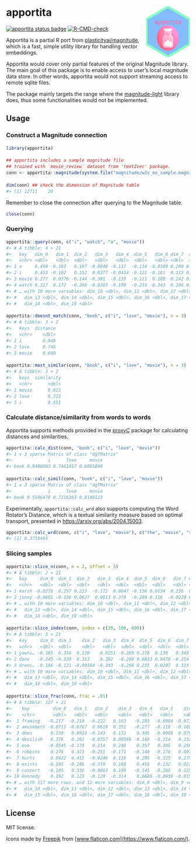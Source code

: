 
<!-- README.md is generated from README.Rmd. Please edit that file -->

# apportita <a href='https://paithiov909.github.io/apportita'><img src='man/figures/logo.png' align="right" height="139" /></a>

<!-- badges: start -->

[![apportita status
badge](https://paithiov909.r-universe.dev/badges/apportita)](https://paithiov909.r-universe.dev)
[![R-CMD-check](https://github.com/paithiov909/apportita/workflows/R-CMD-check/badge.svg)](https://github.com/paithiov909/apportita/actions)
<!-- badges: end -->

Apportita is a partial R port from
[plasticityai/magnitude](https://github.com/plasticityai/magnitude),
which is a fast, simple utility library for handling vector embeddings.

Apportita would cover only partial features of the original Magnitude
library. The main goal of this package is to enable access to user’s
local magnitude data store. In other words, apportita would not support
streaming access to remote sqlite files.

The package mainly targets the range where the
[magnitude-light](https://github.com/davebulaval/magnitude-light)
library does, thus some functionalities would not be implemented.

## Usage

### Construct a Magnitude connection

``` r
library(apportita)

## apportita includes a sample magnitude file
## trained with `movie_review` dataset from 'text2vec' package.
conn <- apportita::magnitude(system.file("magnitude/w2v_en_sample.magnitude", package = "apportita"))

dim(conn) ## check the dimension of Magnitude table
#> [1] 12711    20
```

Remember to close the connection after querying to the Magnitude table.

``` r
close(conn)
```

### Querying

``` r
apportita::query(conn, c("i", "watch", "a", "movie"))
#> # A tibble: 4 × 21
#>   key   dim_0   dim_1  dim_2   dim_3   dim_4  dim_5   dim_6 dim_7  dim_8  dim_9
#>   <chr> <dbl>   <dbl>  <dbl>   <dbl>   <dbl>  <dbl>   <dbl> <dbl>  <dbl>  <dbl>
#> 1 a     0.450 -0.183   0.197 -0.0840 -0.117  -0.134 -0.0380 0.200 0.232  -0.248
#> 2 i     0.453 -0.102   0.152  0.0377 -0.0414 -0.121 -0.181  0.115 0.0691 -0.316
#> 3 movie 0.277  0.0376 -0.144 -0.391  -0.135  -0.111  0.100  0.242 0.295  -0.147
#> 4 watch 0.327  0.172  -0.266 -0.0383 -0.190  -0.233 -0.343  0.206 0.127  -0.173
#> # … with 10 more variables: dim_10 <dbl>, dim_11 <dbl>, dim_12 <dbl>,
#> #   dim_13 <dbl>, dim_14 <dbl>, dim_15 <dbl>, dim_16 <dbl>, dim_17 <dbl>,
#> #   dim_18 <dbl>, dim_19 <dbl>

apportita::doesnt_match(conn, "book", c("i", "love", "movie"), n = 3)
#> # A tibble: 3 × 2
#>   keys  distance
#>   <chr>    <dbl>
#> 1 i        0.948
#> 2 love     0.746
#> 3 movie    0.609

apportita::most_similar(conn, "book", c("i", "love", "movie"), n = 3)
#> # A tibble: 3 × 2
#>   keys  similarity
#>   <chr>      <dbl>
#> 1 movie      0.815
#> 2 love       0.722
#> 3 i          0.551
```

### Calculate distance/similarity from words to words

Apportita supports methods provided in the
[proxyC](https://github.com/koheiw/proxyC) package for calculating
distances and similarities.

``` r
apportita::calc_dist(conn, "book", c("i", "love", "movie"))
#> 1 x 3 sparse Matrix of class "dgTMatrix"
#>              i      love     movie
#> book 0.9480003 0.7461417 0.6085849

apportita::calc_simil(conn, "book", c("i", "love", "movie"))
#> 1 x 3 sparse Matrix of class "dgTMatrix"
#>              i      love     movie
#> book 0.5506478 0.7216363 0.8148123
```

Experimentally, `apportita::calc_wrd` also supports computing the Word
Rotator’s Distance, which is a textual similarity measure based on
optimal transport, presented in <https://arxiv.org/abs/2004.15003>.

``` r
apportita::calc_wrd(conn, c("i", "love", "movie"), c("the", "movie", "shows", "blue", "sky"))
#> [1] 0.3716493
```

### Slicing samples

``` r
apportita::slice_n(conn, n = 2, offset = 5)
#> # A tibble: 2 × 21
#>   key     dim_0  dim_1  dim_2   dim_3  dim_4  dim_5  dim_6   dim_7 dim_8  dim_9
#>   <chr>   <dbl>  <dbl>  <dbl>   <dbl>  <dbl>  <dbl>  <dbl>   <dbl> <dbl>  <dbl>
#> 1 marsh -0.0276  0.257 0.223  -0.172  0.0647 -0.158 0.0134  0.156  0.203 -0.311
#> 2 jonny -0.0681 -0.156 0.0627  0.0813 0.379  -0.209 0.116  -0.0220 0.251 -0.224
#> # … with 10 more variables: dim_10 <dbl>, dim_11 <dbl>, dim_12 <dbl>,
#> #   dim_13 <dbl>, dim_14 <dbl>, dim_15 <dbl>, dim_16 <dbl>, dim_17 <dbl>,
#> #   dim_18 <dbl>, dim_19 <dbl>

apportita::slice_index(conn, index = c(20, 100, 600))
#> # A tibble: 3 × 21
#>   key     dim_0  dim_1    dim_2   dim_3  dim_4  dim_5  dim_6  dim_7 dim_8  dim_9
#>   <chr>   <dbl>  <dbl>    <dbl>   <dbl>  <dbl>  <dbl>  <dbl>  <dbl> <dbl>  <dbl>
#> 1 yawni… -0.185  0.354  0.120    0.0251 -0.269 0.278  0.130   0.345 0.277 0.0802
#> 2 dane   -0.245 -0.329  0.353    0.382  -0.288 0.0833 0.0476 -0.254 0.186 0.385 
#> 3 drenc…  0.186 -0.121 -0.00184 -0.343  -0.268 0.235  0.0297  0.333 0.286 0.259 
#> # … with 10 more variables: dim_10 <dbl>, dim_11 <dbl>, dim_12 <dbl>,
#> #   dim_13 <dbl>, dim_14 <dbl>, dim_15 <dbl>, dim_16 <dbl>, dim_17 <dbl>,
#> #   dim_18 <dbl>, dim_19 <dbl>

apportita::slice_frac(conn, frac = .01)
#> # A tibble: 127 × 21
#>    key         dim_0   dim_1   dim_2    dim_3   dim_4   dim_5    dim_6   dim_7
#>    <chr>       <dbl>   <dbl>   <dbl>    <dbl>   <dbl>   <dbl>    <dbl>   <dbl>
#>  1 framing   -0.217  -0.219  -0.222   0.163   -0.283  -0.0904 -0.0736  -0.363 
#>  2 amusement -0.0711 -0.0767  0.0619  0.351   -0.277  -0.118  -0.169   -0.0786
#>  3 does       0.339   0.0933 -0.143   0.131    0.345  -0.0985  0.0791   0.167 
#>  4 devilish   0.376   0.261  -0.0357  0.00566 -0.169  -0.214   0.232   -0.305 
#>  5 eve       -0.0545 -0.179   0.214   0.246    0.357   0.305   0.280   -0.0350
#>  6 robbins    0.276   0.323  -0.251  -0.171   -0.140  -0.178   0.00751 -0.161 
#>  7 hurts      0.0422  0.415  -0.0246  0.116    0.205  -0.325   0.279    0.140 
#>  8 exists    -0.285  -0.286  -0.319   0.180    0.455   0.132   0.0227  -0.387 
#>  9 concert   -0.105   0.336  -0.0863  0.196   -0.145  -0.285   0.155   -0.0114
#> 10 kennedy    0.192   0.123  -0.129  -0.314    0.0686 -0.0938 -0.0158   0.209 
#> # … with 117 more rows, and 12 more variables: dim_8 <dbl>, dim_9 <dbl>,
#> #   dim_10 <dbl>, dim_11 <dbl>, dim_12 <dbl>, dim_13 <dbl>, dim_14 <dbl>,
#> #   dim_15 <dbl>, dim_16 <dbl>, dim_17 <dbl>, dim_18 <dbl>, dim_19 <dbl>
```

## License

MIT license.

Icons made by [Freepik](https://www.freepik.com) from
[www.flaticon.com](https://www.flaticon.com/).
